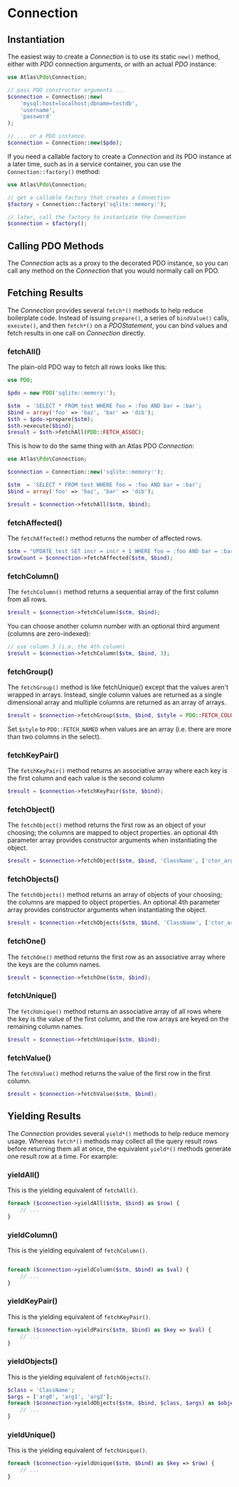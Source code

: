 # Connection

## Instantiation

The easiest way to create a _Connection_ is to use its static  `new()` method, either with _PDO_ connection arguments, or with an actual _PDO_ instance:

```php
use Atlas\Pdo\Connection;

// pass PDO constructor arguments ...
$connection = Connection::new(
    'mysql:host=localhost;dbname=testdb',
    'username',
    'password'
);

// ... or a PDO instance.
$connection = Connection::new($pdo);
```

If you need a callable factory to create a _Connection_ and its PDO instance at a later time, such as in a service container, you can use the `Connection::factory()` method:

```php
use Atlas\Pdo\Connection;

// get a callable factory that creates a Connection
$factory = Connection::factory('sqlite::memory:');

// later, call the factory to instantiate the Connection
$connection = $factory();
```

## Calling PDO Methods

The _Connection_ acts as a proxy to the decorated PDO instance, so you can call any method on the _Connection_ that you would normally call on PDO.

## Fetching Results

The _Connection_ provides several `fetch*()` methods to help reduce boilerplate code. Instead of issuing `prepare()`, a series of `bindValue()` calls, `execute()`, and then `fetch*()` on a _PDOStatement_, you can bind values and fetch results in one call on _Connection_ directly.

### fetchAll()

The plain-old PDO way to fetch all rows looks like this:

```php
use PDO;

$pdo = new PDO('sqlite::memory:');

$stm  = 'SELECT * FROM test WHERE foo = :foo AND bar = :bar';
$bind = array('foo' => 'baz', 'bar' => 'dib');
$sth = $pdo->prepare($stm);
$sth->execute($bind);
$result = $sth->fetchAll(PDO::FETCH_ASSOC);
```

This is how to do the same thing with an Atlas PDO _Connection_:

```php
use Atlas\Pdo\Connection;

$connection = Connection::new('sqlite::memory:');

$stm  = 'SELECT * FROM test WHERE foo = :foo AND bar = :bar';
$bind = array('foo' => 'baz', 'bar' => 'dib');

$result = $connection->fetchAll($stm, $bind);
```

### fetchAffected()

The `fetchAffected()` method returns the number of affected rows.

```php
$stm = "UPDATE test SET incr = incr + 1 WHERE foo = :foo AND bar = :bar";
$rowCount = $connection->fetchAffected($stm, $bind);
```

### fetchColumn()

The `fetchColumn()` method returns a sequential array of the first column from all rows.

```php
$result = $connection->fetchColumn($stm, $bind);
```

You can choose another column number with an optional third argument (columns are zero-indexed):

```php
// use column 3 (i.e. the 4th column)
$result = $connection->fetchColumn($stm, $bind, 3);
```

### fetchGroup()

The `fetchGroup()` method is like fetchUnique() except that the values aren't wrapped in arrays. Instead, single column values are returned as a single dimensional array and multiple columns are returned as an array of arrays.

```php
$result = $connection->fetchGroup($stm, $bind, $style = PDO::FETCH_COLUMN)
```

Set `$style` to `PDO::FETCH_NAMED` when values are an array (i.e. there are more than two columns in the select).

### fetchKeyPair()

The `fetchKeyPair()` method returns an associative array where each key is the first column and each value is the second column

```php
$result = $connection->fetchKeyPair($stm, $bind);
```

### fetchObject()

The `fetchObject()` method returns the first row as an object of your choosing; the columns are mapped to object properties. an optional 4th parameter array provides constructor arguments when instantiating the object.

```php
$result = $connection->fetchObject($stm, $bind, 'ClassName', ['ctor_arg_1']);
```

### fetchObjects()

The `fetchObjects()` method returns an array of objects of your choosing; the columns are mapped to object properties. An optional 4th parameter array provides constructor arguments when instantiating the object.

```php
$result = $connection->fetchObjects($stm, $bind, 'ClassName', ['ctor_arg_1']);
```

### fetchOne()

The `fetchOne()` method returns the first row as an associative array where the keys are the column names.

```php
$result = $connection->fetchOne($stm, $bind);
```

### fetchUnique()

The `fetchUnique()` method returns an associative array of all rows where the key is the value of the first column, and the row arrays are keyed on the remaining column names.

```php
$result = $connection->fetchUnique($stm, $bind);
```

### fetchValue()

The `fetchValue()` method returns the value of the first row in the first column.

```php
$result = $connection->fetchValue($stm, $bind);
```

## Yielding Results

The _Connection_ provides several `yield*()` methods to help reduce memory usage. Whereas `fetch*()` methods may collect all the query result rows before returning them all at once, the equivalent `yield*()` methods generate one result row at a time. For example:

### yieldAll()

This is the yielding equivalent of `fetchAll()`.

```php
foreach ($connection->yieldAll($stm, $bind) as $row) {
    // ...
}
```

### yieldColumn()

This is the yielding equivalent of `fetchColumn()`.

```php

foreach ($connection->yieldColumn($stm, $bind) as $val) {
    // ...
}
```

### yieldKeyPair()

This is the yielding equivalent of `fetchKeyPair()`.

```php
foreach ($connection->yieldPairs($stm, $bind) as $key => $val) {
    // ...
}
```

### yieldObjects()

This is the yielding equivalent of `fetchObjects()`.

```php
$class = 'ClassName';
$args = ['arg0', 'arg1', 'arg2'];
foreach ($connection->yieldObjects($stm, $bind, $class, $args) as $object) {
    // ...
}
```

### yieldUnique()

This is the yielding equivalent of `fetchUnique()`.

```php
foreach ($connection->yieldUnique($stm, $bind) as $key => $row) {
    // ...
}
```
